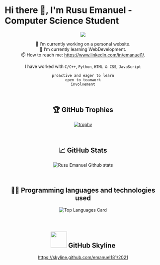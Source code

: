   
# Hi there 👋, I'm Rusu Emanuel - Computer Science Student

<div align="center">

![](https://komarev.com/ghpvc/?username=Emanuel181&color=blue)

🔭 I’m currently working on a personal website. <br>
🌱 I’m currently learning WebDevelopment. <br>
📫 How to reach me: https://www.linkedin.com/in/emanuel1/.

I have worked with ```C/C++```, ```Python```, ```HTML & CSS```, ```JavaScript```

```proactive and eager to learn```<br />
``` open to teamwork ```<br />
``` involvement ``` 

<br>
  
## 🏆  GitHub Trophies
[![trophy](https://github-profile-trophy.vercel.app/?username=Emanuel181&theme=onedark&column=3&margin-w=15&margin-h=15&title=Commits,Repositories,Followers)](https://github.com/ryo-ma/github-profile-trophy)
  
  <br>

## 📈  GitHub Stats

![Rusu Emanuel Github stats](https://github-readme-stats.vercel.app/api?username=Emanuel181&theme=nord&show_icons=true&count_private=true&hide=stars,prs,issues)

  <br>
  
## 👨‍💻  Programming languages and technologies used

![Top Languages Card](https://github-readme-stats.vercel.app/api/top-langs/?username=Emanuel181&theme=nord&layout=compact)

<br>

## <img height="52" width="52" src = "https://cdn4.iconfinder.com/data/icons/iconsimple-logotypes/512/github-512.png"> GitHub Skyline 

https://skyline.github.com/emanuel181/2021
  
</div>

